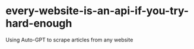 # every-website-is-an-api-if-you-try-hard-enough
Using Auto-GPT to scrape articles from any website

